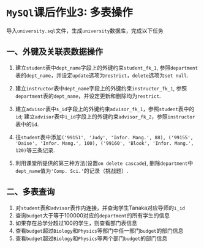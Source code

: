 # `MySQl`课后作业3: 多表操作

导入`university.sql`文件，生成`university`数据库，完成以下任务

## 一、外键及关联表数据操作

1. 建立`student`表中`dept_name`字段上的外键约束`student_fk_1`, 参照`department`表的`dept_name`，并设定`update`选项为`restrict`，`delete`选项为`set null`.

2. 建立`instructor`表中`dept_name`字段上的外键约束`instructor_fk_1`, 参照`department`表的`dept_name`，并设定更新和删除均为`restrict`.

3. 建立`advisor`表中`s_id`字段上的外键约束`advisor_fk_1`，参照`student`表中的`id`; 建立`advisor`表中`i_id`字段上的外键约束`advisor_fk_2`，参照`instructor`表中的`id`.

4. 往`student`表中添加`('99151', 'Judy', 'Infor. Mang.', 88), ('99155', 'Daise', 'Infor. Mang.', 100), ('99160', 'Blook', 'Infor. Mang.', 120)`等三条记录.

5. 利用课堂所提供的第三种方法(设置`on delete cascade`), 删除`department`中`dept_name`值为`'Comp. Sci.'`的记录（挑战题）.

## 二、多表查询

1. 对`student`表和`advisor`表作内连接，并查询学生Tanaka对应导师的`i_id`
2. 查询`budget`大于等于100000对应的`department`的所有学生的信息
3. 如果存在总学分超过100的学生，则查看部门表信息
4. 查看`budget`超过`Biology`和`Physics`等部门中任一部门`budget`的部门信息
5. 查看`budget`超过`Biology`和`Physics`等两个部门`budget`的部门信息
